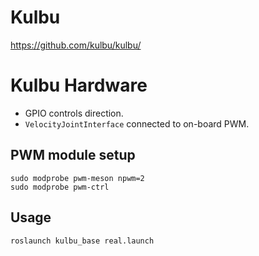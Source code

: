# Kulbu

https://github.com/kulbu/kulbu/

# Kulbu Hardware

* GPIO controls direction.
* `VelocityJointInterface` connected to on-board PWM.

## PWM module setup

```
sudo modprobe pwm-meson npwm=2
sudo modprobe pwm-ctrl
```

## Usage

```
roslaunch kulbu_base real.launch
```
